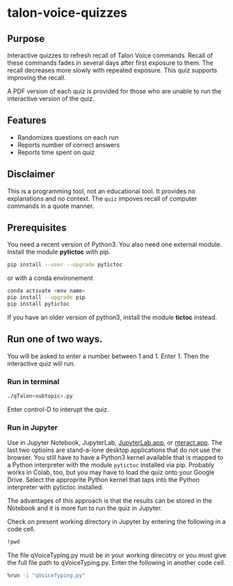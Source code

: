 # talon-voice-quizzes

## Purpose
Interactive quizzes to refresh recall of Talon Voice commands.
Recall of these commands fades in several days after first exposure to them.
The recall decreases more slowly with repeated exposure.
This quiz supports improving the recall.

A PDF version of each quiz is provided for those who are unable to run the interactive version of the quiz.

## Features

- Randomizes questions on each run
- Reports number of correct answers
- Reports time spent on quiz

## Disclaimer
This is a programming tool, not an educational tool.
It provides no explanations and no context.
The `quiz` impoves recall of computer commands in a quote manner.


## Prerequisites
You need a recent version of Python3.
You also need one external module.
Install the module **pytictoc** with pip.

```bash
pip install --user --upgrade pytictoc
```

or with a conda environement

```bash
conda activate <env name>
pip install --upgrade pip 
pip install pytictoc
```

If you have an older version of python3, install the module **tictoc** instead.

## Run one of two ways.

You will be asked to enter a number between 1 and 1. Enter 1.
Then the interactive quiz will run.

### Run in terminal

```bash
./qTalon<subtopic>.py
```

Enter control-D to interupt the quiz.

### Run in Jupyter
Use in Jupyter Notebook, JupyterLab, [JupyterLab.app](https://blog.jupyter.org/jupyterlab-desktop-app-now-available-b8b661b17e9a), or [nteract.app](https://nteract.io/).
The last two optioins are stand-a-lone desktop applications that do not use the browser.
You still have to have a Python3 kernel available that is mapped to a Python interpreter with the module `pytictoc` installed via pip.
Probably works in Colab, too, but you may have to load the quiz onto your Google Drive.
Select the approprite Python kernel that taps into the Python interpreter with pytictoc installed.

The advantages of this approach is that the results can be stored in the Notebook and it is more fun to run the quiz in Jupyter.

Check on present working directory in Jupyter by entering the following in a code cell.

```bash
!pwd
```

The file qVoiceTyping.py must be in your working direcotry or you must give the full file path to qVoiceTyping.py.
Enter the following in another code cell.

```bash
%run -i "qVoiceTyping.py"
```

